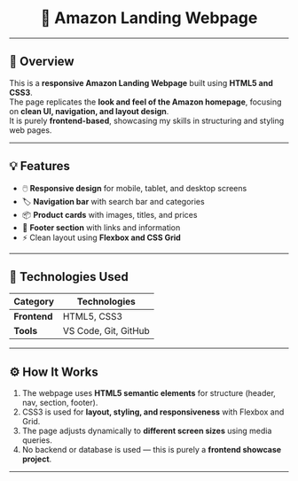 <p align="center">
  <h1 align="center">🛒 Amazon Landing Webpage</h1>
</p>

---

## 📌 Overview
This is a **responsive Amazon Landing Webpage** built using **HTML5 and CSS3**.  
The page replicates the **look and feel of the Amazon homepage**, focusing on **clean UI, navigation, and layout design**.  
It is purely **frontend-based**, showcasing my skills in structuring and styling web pages.

---

## 💡 Features
- 🖱️ **Responsive design** for mobile, tablet, and desktop screens  
- 🏷️ **Navigation bar** with search bar and categories  
- 📦 **Product cards** with images, titles, and prices  
- 🔗 **Footer section** with links and information  
- ⚡ Clean layout using **Flexbox and CSS Grid**  

---

## 🧠 Technologies Used
| Category   | Technologies |
|-----------|--------------|
| **Frontend** | HTML5, CSS3 |
| **Tools**    | VS Code, Git, GitHub |

---

## ⚙️ How It Works
1. The webpage uses **HTML5 semantic elements** for structure (header, nav, section, footer).  
2. CSS3 is used for **layout, styling, and responsiveness** with Flexbox and Grid.  
3. The page adjusts dynamically to **different screen sizes** using media queries.  
4. No backend or database is used — this is purely a **frontend showcase project**.  

---

